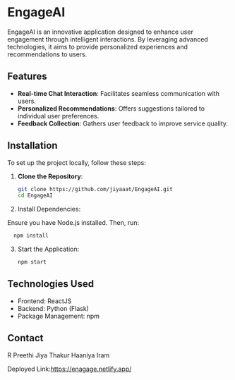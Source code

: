 # EngageAI

EngageAI is an innovative application designed to enhance user engagement through intelligent interactions. By leveraging advanced technologies, it aims to provide personalized experiences and recommendations to users.

## Features

- **Real-time Chat Interaction**: Facilitates seamless communication with users.
- **Personalized Recommendations**: Offers suggestions tailored to individual user preferences.
- **Feedback Collection**: Gathers user feedback to improve service quality.

## Installation

To set up the project locally, follow these steps:

1. **Clone the Repository**:

   ```bash
   git clone https://github.com/jiyaaat/EngageAI.git
   cd EngageAI
   ```
2. Install Dependencies:

Ensure you have Node.js installed. Then, run:
 ```bash
   npm install
```
3. Start the Application:
   ```bash
   npm start
   ```
## Technologies Used
- Frontend: ReactJS
- Backend: Python (Flask)
- Package Management: npm

## Contact
R Preethi
Jiya Thakur
Haaniya Iram


Deployed Link:https://enagage.netlify.app/
